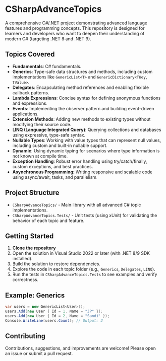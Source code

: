 # CSharpAdvanceTopics

A comprehensive C#/.NET project demonstrating advanced language features and programming concepts. This repository is designed for learners and developers who want to deepen their understanding of modern C# (targeting .NET 8 and .NET 9).

## Topics Covered

- **Fundamentals**: C# fundamentals.
- **Generics**: Type-safe data structures and methods, including custom implementations like `GenericList<T>` and `GenericDictionary<TKey, TValue>`.
- **Delegates**: Encapsulating method references and enabling flexible callback patterns.
- **Lambda Expressions**: Concise syntax for defining anonymous functions and expressions.
- **Events**: Implementing the observer pattern and building event-driven applications.
- **Extension Methods**: Adding new methods to existing types without modifying their source code.
- **LINQ (Language Integrated Query)**: Querying collections and databases using expressive, type-safe syntax.
- **Nullable Types**: Working with value types that can represent null values, including custom and built-in nullable support.
- **Dynamic**: Using dynamic typing for scenarios where type information is not known at compile time.
- **Exception Handling**: Robust error handling using try/catch/finally, custom exceptions, and best practices.
- **Asynchronous Programming**: Writing responsive and scalable code using async/await, tasks, and parallelism.

## Project Structure

- `CSharpAdvanceTopics/` - Main library with all advanced C# topic implementations.
- `CSharpAdvanceTopics.Tests/` - Unit tests (using xUnit) for validating the behavior of each topic and feature.

## Getting Started

1. **Clone the repository**
2. Open the solution in Visual Studio 2022 or later (with .NET 8/9 SDK installed).
3. Build the solution to restore dependencies.
4. Explore the code in each topic folder (e.g., `Generics`, `Delegates`, `LINQ`).
5. Run the tests in `CSharpAdvanceTopics.Tests` to see examples and verify correctness.

## Example: Generics

```csharp
var users = new GenericList<User>();
users.Add(new User { Id = 1, Name = "JP" });
users.Add(new User { Id = 2, Name = "Sandi" });
Console.WriteLine(users.Count); // Output: 2
```

## Contributing

Contributions, suggestions, and improvements are welcome! Please open an issue or submit a pull request.